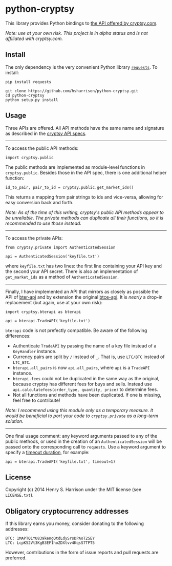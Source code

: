 python-cryptsy
=========

This library provides Python bindings to [the API offered by cryptsy.com](https://www.cryptsy.com/pages/api).

*Note: use at your own risk. This project is in alpha status and is not affiliated with cryptsy.com.*


Install
---

The only dependency is the very convenient Python library [`requests`](http://docs.python-requests.org/en/latest/). To install:

    pip install requests

    git clone https://github.com/hsharrison/python-cryptsy.git
    cd python-cryptsy
    python setup.py install


Usage
---

Three APIs are offered. All API methods have the same name and signature as described in the [cryptsy API specs](https://www.cryptsy.com/pages/api).

---

To access the public API methods:

    import cryptsy.public

The public methods are implemented as module-level functions in `cryptsy.public`. Besides those in the API spec, there is one additional helper function:

    id_to_pair, pair_to_id = cryptsy.public.get_market_ids()

This returns a mapping from pair strings to ids and vice-versa, allowing for easy conversion back and forth.

*Note: As of the time of this writing, cryptsy's public API methods appear to be unreliable. The private methods can duplicate all their functions, so it is recommended to use those instead.*

---

To access the private APIs:

    from cryptsy.private import AuthenticatedSession

    api = AuthenticatedSession('keyfile.txt')

where `keyfile.txt` has two lines: the first line containing your API key and the second your API secret. There is also an implementation of `get_market_ids` as a method of `AuthenticatedSession`.

---

Finally, I have implemented an API that mirrors as closely as possible the API of [bter-api](https://github.com/hsharrison/bter-api) and by extension the original [btce-api](https://github.com/alanmcintyre/btce-api). It is *nearly* a drop-in replacement (but again, use at your own risk):

    import cryptsy.bterapi as bterapi

    api = bterapi.TradeAPI('keyfile.txt')

`bterapi` code is not prefectly compatible. Be aware of the following differences:
* Authenticate `TradeAPI` by passing the name of a key file instead of a `KeyHandler` instance.
* Currency pairs are split by `/` instead of `_`. That is, use `LTC/BTC` instead of `LTC_BTC`.
* `bterapi.all_pairs` is now `api.all_pairs`, where `api` is a `TradeAPI` instance.
* `bterapi.fees` could not be duplicated in the same way as the original, because cryptsy has different fees for buys and sells. Instead use `api.calculatefees(order_type, quantity, price)` to determine fees.
* Not all functions and methods have been duplicated. If one is missing, feel free to contribute!

*Note: I recommend using this module only as a temporary measure. It would be beneficial to port your code to `cryptsy.private` as a long-term solution.*

---

One final usage comment: any keyword arguments passed to any of the public methods, or used in the creation of an `AuthenticatedSession` will be passed onto the corresponding call to `requests`. Use a keyword argument to specify a [timeout duration](http://docs.python-requests.org/en/latest/user/quickstart/#timeouts), for example:

    api = bterapi.TradeAPI('keyfile.txt', timeout=1)


License
---

Copyright (c) 2014 Henry S. Harrison under the MIT license (see `LICENSE.txt`).


Obligatory cryptocurrency addresses
---

If this library earns you money, consider donating to the following addresses:

    BTC: 1MAPTQ1YU839kengQtdLdySrsDPAoT2SEY
    LTC: LcpK52Vt3KgB3EF1hoZDXtvv4KqsS7TPT5

However, contributions in the form of issue reports and pull requests are preferred.
